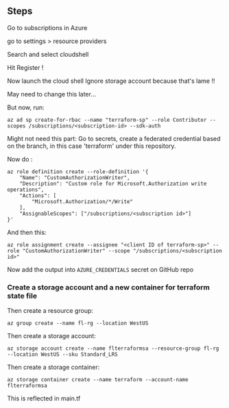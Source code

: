 ## Steps


Go to subscriptions in Azure

go to settings > resource providers

Search and select cloudshell

Hit Register !

Now launch the cloud shell
Ignore storage account because that's lame !!

May need to change this later...

But now, run:

`az ad sp create-for-rbac --name "terraform-sp" --role Contributor --scopes /subscriptions/<subscription-id> --sdk-auth`

Might not need this part:
Go to secrets, create a federated credential based on the branch, in this case 'terraform' under this repository.

Now do :

```
az role definition create --role-definition '{
    "Name": "CustomAuthorizationWriter",
    "Description": "Custom role for Microsoft.Authorization write operations",
    "Actions": [
        "Microsoft.Authorization/*/Write"
    ],
    "AssignableScopes": ["/subscriptions/<subscription id>"]
}'
```

And then this:

`az role assignment create --assignee "<client ID of terraform-sp>" --role "CustomAuthorizationWriter" --scope "/subscriptions/<subscription id>"`

<!-- Now with that json output:

put ARM_CLIENT_ID as clientId
put ARM_CLIENT_SECRET as clientSecret
put ARM_TENANT_ID as tenantId

into github actions secrets! -->

Now add the output into `AZURE_CREDENTIALS` secret on GitHub repo

### Create a storage account and a new container for terraform state file

Then create a resource group:

`az group create --name fl-rg --location WestUS`

Then create a storage account:

`az storage account create --name flterraformsa --resource-group fl-rg --location WestUS --sku Standard_LRS`

Then create a storage container:

`az storage container create --name terraform --account-name flterraformsa`

This is reflected in main.tf